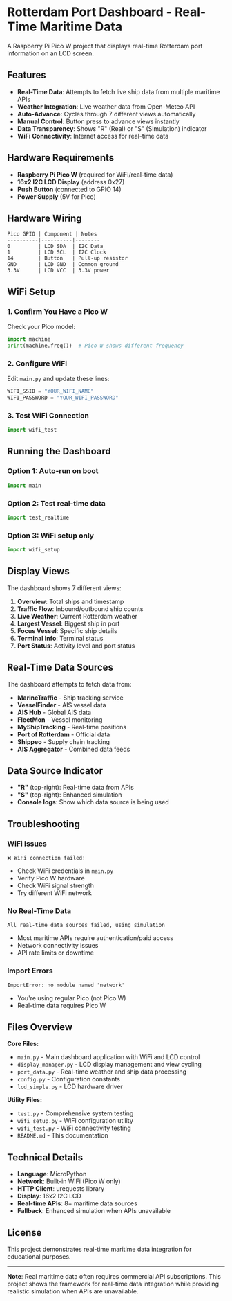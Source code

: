 # Rotterdam Port Dashboard - Real-Time Maritime Data

A Raspberry Pi Pico W project that displays real-time Rotterdam port information on an LCD screen.

## Features

- **Real-Time Data**: Attempts to fetch live ship data from multiple maritime APIs
- **Weather Integration**: Live weather data from Open-Meteo API
- **Auto-Advance**: Cycles through 7 different views automatically
- **Manual Control**: Button press to advance views instantly
- **Data Transparency**: Shows "R" (Real) or "S" (Simulation) indicator
- **WiFi Connectivity**: Internet access for real-time data

## Hardware Requirements

- **Raspberry Pi Pico W** (required for WiFi/real-time data)
- **16x2 I2C LCD Display** (address 0x27)
- **Push Button** (connected to GPIO 14)
- **Power Supply** (5V for Pico)

## Hardware Wiring

```
Pico GPIO | Component | Notes
----------|----------|--------
0         | LCD SDA  | I2C Data
1         | LCD SCL  | I2C Clock
14        | Button   | Pull-up resistor
GND       | LCD GND  | Common ground
3.3V      | LCD VCC  | 3.3V power
```

## WiFi Setup

### 1. Confirm You Have a Pico W

Check your Pico model:
```python
import machine
print(machine.freq())  # Pico W shows different frequency
```

### 2. Configure WiFi

Edit `main.py` and update these lines:
```python
WIFI_SSID = "YOUR_WIFI_NAME"
WIFI_PASSWORD = "YOUR_WIFI_PASSWORD"
```

### 3. Test WiFi Connection

```python
import wifi_test
```

## Running the Dashboard

### Option 1: Auto-run on boot
```python
import main
```

### Option 2: Test real-time data
```python
import test_realtime
```

### Option 3: WiFi setup only
```python
import wifi_setup
```

## Display Views

The dashboard shows 7 different views:

1. **Overview**: Total ships and timestamp
2. **Traffic Flow**: Inbound/outbound ship counts
3. **Live Weather**: Current Rotterdam weather
4. **Largest Vessel**: Biggest ship in port
5. **Focus Vessel**: Specific ship details
6. **Terminal Info**: Terminal status
7. **Port Status**: Activity level and port status

## Real-Time Data Sources

The dashboard attempts to fetch data from:

- **MarineTraffic** - Ship tracking service
- **VesselFinder** - AIS vessel data
- **AIS Hub** - Global AIS data
- **FleetMon** - Vessel monitoring
- **MyShipTracking** - Real-time positions
- **Port of Rotterdam** - Official data
- **Shippeo** - Supply chain tracking
- **AIS Aggregator** - Combined data feeds

## Data Source Indicator

- **"R"** (top-right): Real-time data from APIs
- **"S"** (top-right): Enhanced simulation
- **Console logs**: Show which data source is being used

## Troubleshooting

### WiFi Issues
```
❌ WiFi connection failed!
```
- Check WiFi credentials in `main.py`
- Verify Pico W hardware
- Check WiFi signal strength
- Try different WiFi network

### No Real-Time Data
```
All real-time data sources failed, using simulation
```
- Most maritime APIs require authentication/paid access
- Network connectivity issues
- API rate limits or downtime

### Import Errors
```
ImportError: no module named 'network'
```
- You're using regular Pico (not Pico W)
- Real-time data requires Pico W

## Files Overview

**Core Files:**
- `main.py` - Main dashboard application with WiFi and LCD control
- `display_manager.py` - LCD display management and view cycling
- `port_data.py` - Real-time weather and ship data processing
- `config.py` - Configuration constants
- `lcd_simple.py` - LCD hardware driver

**Utility Files:**
- `test.py` - Comprehensive system testing
- `wifi_setup.py` - WiFi configuration utility
- `wifi_test.py` - WiFi connectivity testing
- `README.md` - This documentation

## Technical Details

- **Language**: MicroPython
- **Network**: Built-in WiFi (Pico W only)
- **HTTP Client**: urequests library
- **Display**: 16x2 I2C LCD
- **Real-time APIs**: 8+ maritime data sources
- **Fallback**: Enhanced simulation when APIs unavailable

## License

This project demonstrates real-time maritime data integration for educational purposes.

---

**Note**: Real maritime data often requires commercial API subscriptions. This project shows the framework for real-time data integration while providing realistic simulation when APIs are unavailable.
